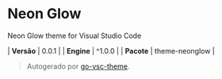 # Neon Glow

Neon Glow theme for Visual Studio Code

| **Versão** | 0.0.1 |
| **Engine** | ^1.0.0 |
| **Pacote** | theme-neonglow |

> Autogerado por [go-vsc-theme](https://github.com/natalbu/go-vsc-theme).
